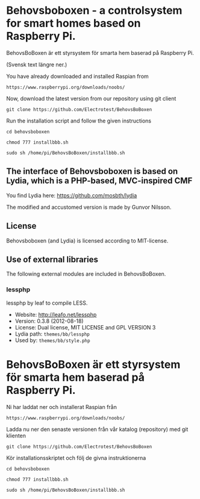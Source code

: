 Behovsboboxen - a controlsystem for smart homes based on Raspberry Pi.
======================================================================
BehovsBoBoxen är ett styrsystem för smarta hem baserad på Raspberry Pi. 

(Svensk text längre ner.)

You have already downloaded and installed Raspian from

	https://www.raspberrypi.org/downloads/noobs/

Now, download the latest version from our repository using git client

	git clone https://github.com/Electrotest/BehovsBoBoxen

Run the installation script and follow the given instructions

	cd behovsboboxen

	chmod 777 installbbb.sh

	sudo sh /home/pi/BehovsBoBoxen/installbbb.sh


The interface of Behovsboboxen is based on Lydia, which is a PHP-based, MVC-inspired CMF
----------------------------------------------------------------------------------------

You find Lydia here: https://github.com/mosbth/lydia

The modified and accustomed version is made by Gunvor Nilsson.


License
-------

Behovsboboxen (and Lydia) is licensed according to MIT-license. 


Use of external libraries
-----------------------------------

The following external modules are included in BehovsBoBoxen.

### lessphp
lessphp by leaf to compile LESS.
* Website: http://leafo.net/lessphp
* Version: 0.3.8 (2012-08-18)
* License: Dual license, MIT LICENSE and GPL VERSION 3
* Lydia path: `themes/bb/lessphp`
* Used by: `themes/bb/style.php`


BehovsBoBoxen är ett styrsystem för smarta hem baserad på Raspberry Pi.
=======================================================================

Ni har laddat ner och installerat Raspian från 

	https://www.raspberrypi.org/downloads/noobs/

Ladda nu ner den senaste versionen från vår katalog (repository) med git klienten

	git clone https://github.com/Electrotest/BehovsBoBoxen

Kör installationsskriptet och följ de givna instruktionerna

	cd behovsboboxen

	chmod 777 installbbb.sh

	sudo sh /home/pi/BehovsBoBoxen/installbbb.sh



